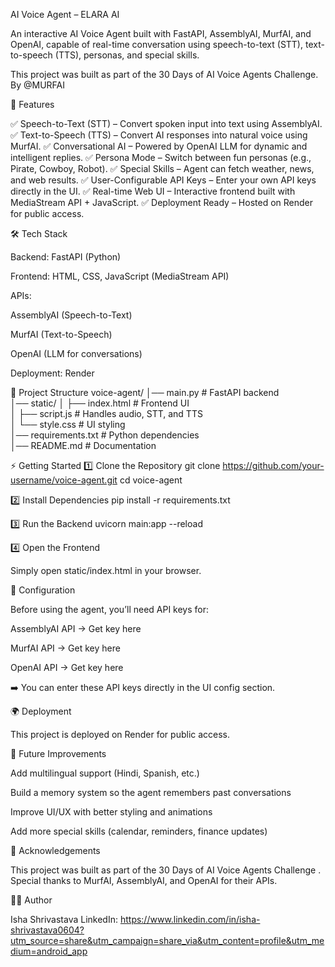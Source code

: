 AI Voice Agent – ELARA AI

An interactive AI Voice Agent built with FastAPI, AssemblyAI, MurfAI, and OpenAI, capable of real-time conversation using speech-to-text (STT), text-to-speech (TTS), personas, and special skills.

This project was built as part of the 30 Days of AI Voice Agents Challenge. By @MURFAI

🚀 Features

✅ Speech-to-Text (STT) – Convert spoken input into text using AssemblyAI.
✅ Text-to-Speech (TTS) – Convert AI responses into natural voice using MurfAI.
✅ Conversational AI – Powered by OpenAI LLM for dynamic and intelligent replies.
✅ Persona Mode – Switch between fun personas (e.g., Pirate, Cowboy, Robot).
✅ Special Skills – Agent can fetch weather, news, and web results.
✅ User-Configurable API Keys – Enter your own API keys directly in the UI.
✅ Real-time Web UI – Interactive frontend built with MediaStream API + JavaScript.
✅ Deployment Ready – Hosted on Render for public access.

🛠️ Tech Stack

Backend: FastAPI (Python)

Frontend: HTML, CSS, JavaScript (MediaStream API)

APIs:

AssemblyAI (Speech-to-Text)

MurfAI (Text-to-Speech)

OpenAI (LLM for conversations)

Deployment: Render

📂 Project Structure
voice-agent/
│── main.py          # FastAPI backend  
│── static/
│    ├── index.html  # Frontend UI  
│    ├── script.js   # Handles audio, STT, and TTS  
│    └── style.css   # UI styling  
│── requirements.txt # Python dependencies  
│── README.md        # Documentation  

⚡ Getting Started
1️⃣ Clone the Repository
git clone https://github.com/your-username/voice-agent.git
cd voice-agent

2️⃣ Install Dependencies
pip install -r requirements.txt

3️⃣ Run the Backend
uvicorn main:app --reload

4️⃣ Open the Frontend

Simply open static/index.html in your browser.

🔑 Configuration

Before using the agent, you’ll need API keys for:

AssemblyAI API → Get key here

MurfAI API → Get key here

OpenAI API → Get key here

➡️ You can enter these API keys directly in the UI config section.

🌍 Deployment

This project is deployed on Render for public access.


🔮 Future Improvements

Add multilingual support (Hindi, Spanish, etc.)

Build a memory system so the agent remembers past conversations

Improve UI/UX with better styling and animations

Add more special skills (calendar, reminders, finance updates)

🙌 Acknowledgements

This project was built as part of the 30 Days of AI Voice Agents Challenge
.
Special thanks to MurfAI, AssemblyAI, and OpenAI for their APIs.

👩‍💻 Author

Isha Shrivastava
LinkedIn: https://www.linkedin.com/in/isha-shrivastava0604?utm_source=share&utm_campaign=share_via&utm_content=profile&utm_medium=android_app
